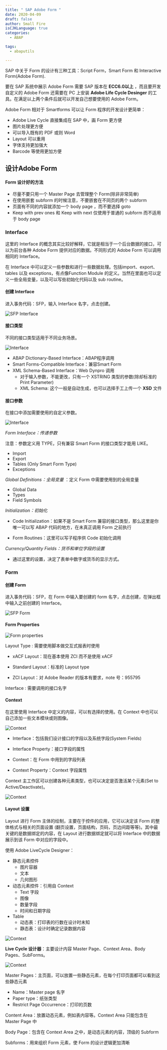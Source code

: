 ```yaml
---
title: " SAP Adobe Form "
date: 2020-04-09 
draft: false
author: Small Fire
isCJKLanguage: true
categories: 
  - ABAP

tags: 
  - abaputils

---
```


SAP 中关于 Form 的设计有三种工具：Script Form，Smart Form 和 Interactive Form(Adobe Form).

要在 SAP 系统中展示 Adobe Form 需要 SAP 版本在 **ECC6.0以上** ，而且要开发自定义的 Adobe Form 还需要在 PC 上安装  **Adobe Life Cycle Desinger**  的工具。在满足以上两个条件后就可以开发自己想要使用的 Adobe Form。

Adobe Form 相对于 Smartforms 可以让 Form 程序的开发设计更简单：

- Adobe Live Cycle 直接集成在 SAP 中，画 Form 更方便
- 图片处理更方便
- 可以导入既有的 PDF 或则 Word
- Layout 可以重用
- 字体支持更加强大
- Barcode 等使用更加方便

## 设计Adobe Form

#### Form 设计好的方法

- 尽量不要只用一个 Master Page 去管理整个 Form(除非非常简单)
- 在使用嵌套 subform 的时候注意，不要嵌套在不同页的两个 subform
- 页面有不同的内容就添加一个 body page ，而不要选择 goto
- Keep with prev ones 和 Keep with next 仅使用于普通的 subform 而不适用于 body page

### Interface

这里的 Interface 的概念其实比较好解释，它就是相当于一个后台数据的接口，可以为前台各种 Adobe Form 提供对应的数据。不同形式的 Adobe Form 可以调用相同的 Interface。

在 Interface 中可以定义一些参数和进行一些数据处理。包括import、export、tables 以及 exceptions，有点像Function Module 的定义。当然在里面也可以定义一些全局变量，以及可以写些初始化代码以及 sub routine。

#### 创建 Interface

进入事务代码：SFP，输入 Interface 名字，点击创建。

![SFP Interface](/images/ABAP/ABAP_SFP0.png)

#### 接口类型

不同的接口类型适用于不同业务场景。

![Interface](/images/ABAP/ABAP_SFP3.png)

- ABAP Dictionary-Based Interface：ABAP程序调用
- Smart Forms-Compatible Interface：兼容Smart Form
- XML Schema-Based Interface：Web Dynpro 调用
  - 对于输入参数，不能更改，只有一个 XSTRING 类型的参数(除却标准的 Print Parameter)
  - XML Schema: 这个一般是自动生成，也可以选择手工上传一个 **XSD** 文件

#### 接口参数

在接口中添加需要使用的自定义参数。

![Interface](/images/ABAP/ABAP_SFP1.png)

*Form Interface：传递参数*

注意：参数定义用 TYPE，只有兼容 Smart Form 的接口类型才能用 LIKE。

- Import
- Export
- Tables (Only Smart Form Type)
- Exceptions

*Global Definitions：全局变量* ：定义 Form 中需要使用到的全局变量

- Global Data
- Types
- Field Symbols

*Initialization：初始化*

- Code Initialization：如果不是 Smart Form 兼容的接口类型，那么这里是你唯一可以写 ABAP 代码的地方，在未真正调用 Form 之前执行

- Form Routines：这里可以写子程序供 Code 初始化调用

*Currency/Quantity Fields：货币和单位字段的设置*

- 通过这里的设置，决定了表单中数字或货币的显示方式。

### Form

#### 创建 Form

进入事务代码：SFP，在 Form 中输入要创建的 form 名字，点击创建，在弹出框中输入之前创建的 Interface。

![SFP Form](/images/ABAP/ABAP_SFP2.png)

#### Form Properties

![Form properties](/images/ABAP/ABAP_SFP5.png)

Layout Type : 需要使用脚本做交互式报表时使用

- xACF Layout：现在基本使用 ZCI 而不是使用 xACF
- Standard Layout：标准的 Layout type

- ZCI Layout：对 Adobe Reader 的版本有要求，note 号：955795

Interface : 需要调用的接口名字

#### Context

在这里使用 Interface 中定义的内容，可以有选择的使用。在 Context 中也可以自己添加一些文本模块或则图像。

![Context](/images/ABAP/ABAP_SFP4.png)

- Interface：包括我们设计接口的字段以及系统字段(System Fields)


- Interface Property：接口字段的属性
- Context：在 Form 中用到的字段列表

- Context Property：Context 字段属性

Context 主工作区可以创建各种元素类型，也可以决定是否激活某个元素(Set to Active/Deactivate)。

![Context](/images/ABAP/ABAP_SFP7.png)

#### Layout 设置

Layout 进行 Form 主体的绘制，主要在于控件的应用，它可以决定该 Form 的整体格式与相关的页面设置 (翻页设置，页面结构，页码，页边间距等等)。其中最关键的是数据绑定的内容，在 Layout 进行数据绑定就可以将 Interface 中的数据展示到该 Form 中对应的字段中。

使用 Adobe LiveCycle Designer：

- 静态元素控件
  - 图片容器
  - 文本
  - 几何图形
- 动态元素控件：引用自 Context
  - Text 字段
  - 图像
  - 数量字段
  - 时间和日期字段
- Table
  - 动态表：打印表的行数在设计时未知
  - 静态表：设计时确定记录数据内容

![Context](/images/ABAP/ABAP_SFP6.png)

**Live Cycle 设计器**：主要设计内容 Master Page、Context Area、Body Pages、SubForms。

![Context](/images/ABAP/ABAP_SFP10.png)

Master Pages：主页面，可以放置一些静态元素，在每个打印页面都可以看到这些静态元素

- Name：Master page 名字
- Paper type：纸张类型
- Restrict Page Occurrence：打印的页数

Content Area：放置动态元素，例如表内容等。Context Area 只能包含在 Master Page 中

Body Page：包含在 Context Area 之中，是动态元素的内容，顶级的 Subform

Subforms：用来组织 Form 元素，使 Form 的设计逻辑更加清晰



